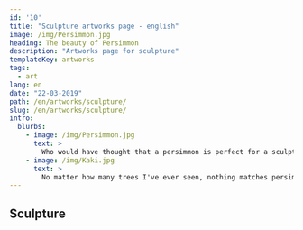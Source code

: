 ```yaml
---
id: '10'
title: "Sculpture artworks page - english"
image: /img/Persimmon.jpg
heading: The beauty of Persimmon
description: "Artworks page for sculpture"
templateKey: artworks
tags:
  - art
lang: en
date: "22-03-2019"
path: /en/artworks/sculpture/
slug: /en/artworks/sculpture/
intro:
  blurbs:
    - image: /img/Persimmon.jpg
      text: >
        Who would have thought that a persimmon is perfect for a sculpture?
    - image: /img/Kaki.jpg
      text: >
        No matter how many trees I've ever seen, nothing matches persimmon wood ...
---
```


## Sculpture
